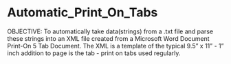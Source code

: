 # Automatic_Print_On_Tabs
OBJECTIVE: To automatically take data(strings) from a .txt file and parse these strings into an XML file created from a Microsoft Word Document Print-On 5 Tab Document. The XML is a template of the typical 9.5” x 11” - 1” inch addition to page is the tab - print on tabs used regularly. 
